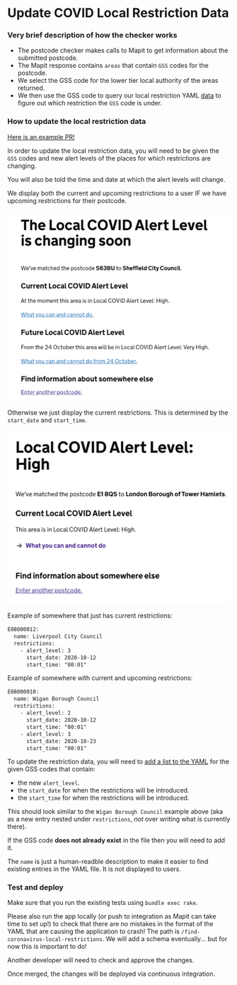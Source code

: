 # Update COVID Local Restriction Data

### Very brief description of how the checker works

- The postcode checker makes calls to Mapit to get information about the submitted postcode.
- The Mapit response contains `areas` that contain `GSS` codes for the postcode.
- We select the GSS code for the lower tier local authority of the areas returned.
- We then use the GSS code to query our local restriction YAML [data](https://github.com/alphagov/collections/blob/master/lib/local_restrictions/local-restrictions.yaml) to figure out which restriction the `GSS` code is under.

### How to update the local restriction data

[Here is an example PR!](https://github.com/alphagov/collections/pull/2009/files)

In order to update the local restriction data, you will need to be given the `GSS` codes and new alert levels of the places for which restrictions are changing.

You will also be told the time and date at which the alert levels will change.

We display both the current and upcoming restrictions to a user IF we have upcoming restrictions for their postcode.

![Image of results page with changing alert level](docs/alert-level-changing.png)

Otherwise we just display the current restrictions. This is determined by the `start_date` and `start_time`.

![Image of results page without changing alert level](docs/alert-level-no-upcoming-changes.png)

Example of somewhere that just has current restrictions:

```
E08000012:
  name: Liverpool City Council
  restrictions:
    - alert_level: 3
      start_date: 2020-10-12
      start_time: "00:01"
```

Example of somewhere with current and upcoming restrictions:

```
E08000010:
  name: Wigan Borough Council
  restrictions:
    - alert_level: 2
      start_date: 2020-10-12
      start_time: "00:01"
    - alert_level: 3
      start_date: 2020-10-23
      start_time: "00:01"
```

To update the restriction data, you will need to [add a list to the YAML](https://github.com/alphagov/collections/blob/master/lib/local_restrictions/local-restrictions.yaml) for the given GSS codes that contain:

- the new `alert_level`.
- the `start_date` for when the restrictions will be introduced.
- the `start_time` for when the restrictions will be introduced.

This should look similar to the `Wigan Borough Council` example above (aka as a new entry nested under `restrictions`, *not* over writing what is currently there).

If the GSS code **does not already exist** in the file then you will need to add it.

The `name` is just a human-readble description to make it easier to find existing entries in the YAML file. It is not displayed to users. 

### Test and deploy

Make sure that you run the existing tests using `bundle exec rake`.

Please also run the app locally (or push to integration as Mapit can take time to set up!) to check that there are no mistakes in the format of the YAML that are causing the application to crash! The path is `/find-coronavirus-local-restrictions`. We will add a schema eventually... but for now this is important to do!

Another developer will need to check and approve the changes.

Once merged, the changes will be deployed via continuous integration.
